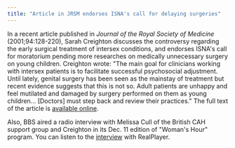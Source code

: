 ```yaml
---
title: "Article in JRSM endorses ISNA's call for delaying surgeries"
---
```


  
In a recent article published in _Journal of the Royal Society of Medicine_ (2001;94:128-220), Sarah Creighton discusses the controversy regarding the early surgical treatment of intersex conditions, and endorses ISNA's call for moratorium pending more researches on medically unnecessary surgery on young children. Creighton wrote: "The main goal for clinicians working with intersex patients is to facilitate successful psychosocial adjustment. Until lately, genital surgery has been seen as the mainstay of treatment but recent evidence suggests that this is not so. Adult patients are unhappy and feel mutilated and damaged by surgery performed on them as young children... [Doctors] must step back and review their practices." The full text of the article is [available online][1].  


  
Also, BBS aired a radio interview with Melissa Cull of the British CAH support group and Creighton in its Dec. 11 edition of "Woman's Hour" program. You can listen to the [interview][2] with RealPlayer.

 [1]: http://www.jrsm.org/cgi/content/full/94/5/218
 [2]: http://www.bbc.co.uk/radio4/womanshour/10_12_01/tuesday/info1.shtml